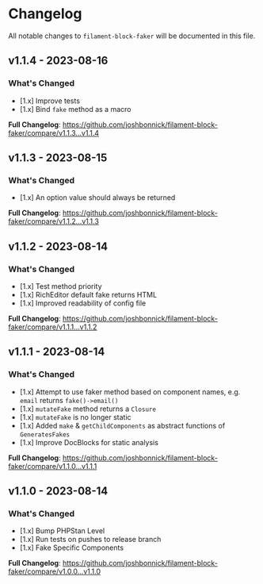 # Changelog

All notable changes to `filament-block-faker` will be documented in this file.

## v1.1.4 - 2023-08-16

### What's Changed

- [1.x] Improve tests
- [1.x] Bind `fake` method as a macro

**Full Changelog**: https://github.com/joshbonnick/filament-block-faker/compare/v1.1.3...v1.1.4

## v1.1.3 - 2023-08-15

### What's Changed

- [1.x] An option value should always be returned

**Full Changelog**: https://github.com/joshbonnick/filament-block-faker/compare/v1.1.2...v1.1.3

## v1.1.2 - 2023-08-14

### What's Changed

- [1.x] Test method priority
- [1.x] RichEditor default fake returns HTML
- [1.x] Improved readability of config file

**Full Changelog**: https://github.com/joshbonnick/filament-block-faker/compare/v1.1.1...v1.1.2

## v1.1.1 - 2023-08-14

### What's Changed

- [1.x] Attempt to use faker method based on component names, e.g. `email` returns `fake()->email()`
- [1.x] `mutateFake` method returns a `Closure`
- [1.x] `mutateFake` is no longer static
- [1.x] Added `make` & `getChildComponents` as abstract functions of `GeneratesFakes`
- [1.x] Improve DocBlocks for static analysis

**Full Changelog**: https://github.com/joshbonnick/filament-block-faker/compare/v1.1.0...v1.1.1

## v1.1.0 - 2023-08-14

### What's Changed

- [1.x] Bump PHPStan Level
- [1.x] Run tests on pushes to release branch
- [1.x] Fake Specific Components

**Full Changelog**: https://github.com/joshbonnick/filament-block-faker/compare/v1.0.0...v1.1.0
